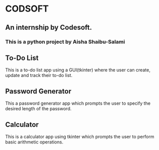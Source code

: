 # CODSOFT
## An internship by Codesoft.
### This is a python project by Aisha Shaibu-Salami

## To-Do List
This is a to-do list app using a GUI(tkinter) where the user can create, update and track their to-do list. 


## Password Generator
This a password generator app  which prompts the user to specify the desired length of the password.


## Calculator
This is a calculator app using tkinter which prompts the user to perform basic arithmetic operations.


